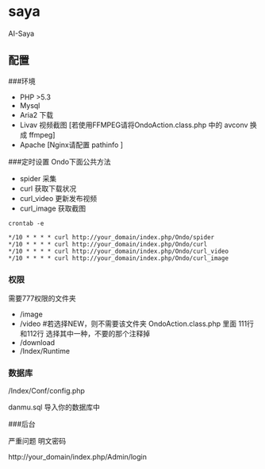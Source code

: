 saya
====

AI-Saya

## 配置

###环境

* PHP >5.3
* Mysql
* Aria2 下载 
* Livav 视频截图 [若使用FFMPEG请将OndoAction.class.php 中的 avconv 换成 ffmpeg]
* Apache [Nginx请配置 pathinfo ]



###定时设置
Ondo下面公共方法

* spider 采集
* curl 获取下载状况
* curl_video 更新发布视频
* curl_image 获取截图

```
crontab -e
```

```	    
*/10 * * * * curl http://your_domain/index.php/Ondo/spider
*/10 * * * * curl http://your_domain/index.php/Ondo/curl
*/10 * * * * curl http://your_domain/index.php/Ondo/curl_video
*/10 * * * * curl http://your_domain/index.php/Ondo/curl_image
```	    

### 权限
需要777权限的文件夹
* /image
* /video #若选择NEW，则不需要该文件夹 OndoAction.class.php 里面 111行 和112行 选择其中一种，不要的那个注释掉
* /download
* /Index/Runtime

### 数据库
/Index/Conf/config.php

danmu.sql 导入你的数据库中

###后台

严重问题 明文密码

http://your_domain/index.php/Admin/login
